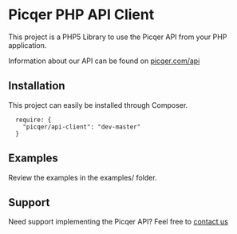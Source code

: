 Picqer PHP API Client
==========

This project is a PHP5 Library to use the Picqer API from your PHP application.

Information about our API can be found on [picqer.com/api](http://picqer.com/api)

## Installation
This project can easily be installed through Composer.

```
  require: {
    "picqer/api-client": "dev-master"
  }
```

## Examples
Review the examples in the examples/ folder.

## Support
Need support implementing the Picqer API? Feel free to [contact us](http://picqer.com/contact)
